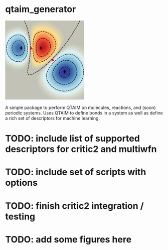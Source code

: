 # qtaim_generator

<img src="https://github.com/santi921/qtaim_generator/blob/main/qtaim_gen/notebooks/TOC.png" width=50% height=50%>

A simple package to perform QTAIM on molecules, reactions, and (soon) periodic systems. Uses QTAIM to define bonds in a system as well as define a rich set of descriptors for machine learning. 


# TODO: include list of supported descriptors for critic2 and multiwfn
# TODO: include set of scripts with options 
# TODO: finish critic2 integration / testing 
# TODO: add some figures here
